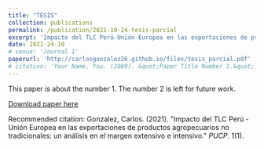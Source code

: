```yaml
---
title: "TESIS"
collection: publications
permalink: /publication/2021-10-24-tesis-parcial
excerpt: 'Impacto del TLC Perú-Unión Europea en las exportaciones de productos agropecuarios.'
date: 2021-24-10
# venue: 'Journal 1'
paperurl: 'http://carlosgonzalez26.github.io/files/tesis_parcial.pdf'
# citation: 'Your Name, You. (2009). &quot;Paper Title Number 1.&quot; <i>Journal 1</i>. 1(1).'
---
```

This paper is about the number 1. The number 2 is left for future work.


[Download paper here](http://carlosgonzalez26.github.io/files/tesis_parcial.pdf)

Recommended citation: Gonzalez, Carlos. (2021). "Impacto del TLC Perú - Unión Europea en las exportaciones de productos agropecuarios no tradicionales: un análisis en el margen extensivo e intensivo." <i>PUCP</i>. 1(1).